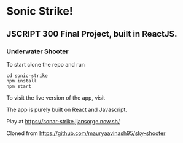 # Sonic Strike!

## JSCRIPT 300 Final Project, built in ReactJS.

### Underwater Shooter

To start clone the repo and run
```
cd sonic-strike
npm install
npm start
```
To visit the live version of the app, visit 

The app is purely built on React and Javascript.    

Play at https://sonar-strike.jiansorge.now.sh/

Cloned from https://github.com/mauryaavinash95/sky-shooter


